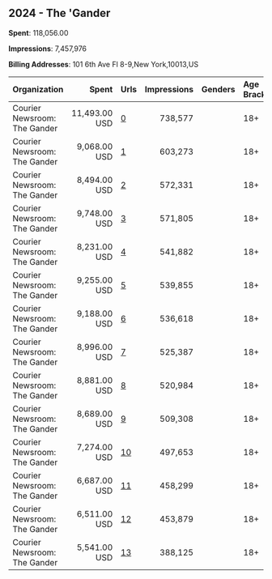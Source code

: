 ## 2024 - The 'Gander 
**Spent**: 118,056.00

**Impressions**: 7,457,976

**Billing Addresses**: 101 6th Ave Fl 8-9,New York,10013,US

|Organization|Spent|Urls|Impressions|Genders|Age Brackets|Country Codes|
|:---|---:|:---|---:|:---|:---|:---|
|Courier Newsroom: The Gander|11,493.00 USD|[0](https://www.snap.com/political-ads/asset/3ebfb97d97e6263bcd4d36e408185b4f4d55e9a7e8a077ddf23a0dafe59ab626?mediaType=mp4)|738,577||18+|united states|
|Courier Newsroom: The Gander|9,068.00 USD|[1](https://www.snap.com/political-ads/asset/27edd94ca36c15ac0c286919ab88701d938f92b2e077c4cbab7d484cddeca6ab?mediaType=mp4)|603,273||18+|united states|
|Courier Newsroom: The Gander|8,494.00 USD|[2](https://www.snap.com/political-ads/asset/62703cfd71febd1ea6fac800db4af9d05025457df342e669c8f14bba62bdc480?mediaType=mp4)|572,331||18+|united states|
|Courier Newsroom: The Gander|9,748.00 USD|[3](https://www.snap.com/political-ads/asset/3310dedfc283e246d1b8cb19fbdbfdacee157c5d9a4b42f36753113cc10bf89f?mediaType=mp4)|571,805||18+|united states|
|Courier Newsroom: The Gander|8,231.00 USD|[4](https://www.snap.com/political-ads/asset/8d90736de1b423073438f4405784dbb955b92e573faf89805a7d528093870e56?mediaType=mp4)|541,882||18+|united states|
|Courier Newsroom: The Gander|9,255.00 USD|[5](https://www.snap.com/political-ads/asset/1bc790a4e2a1cf49fa1c50b3ac1ff0b3037f6922d85ff1e182979dc17267eca3?mediaType=mp4)|539,855||18+|united states|
|Courier Newsroom: The Gander|9,188.00 USD|[6](https://www.snap.com/political-ads/asset/b4c630803cd7dd4bbfb1b012e9f24344aab3524c16ee510a631e4639f6e5fc26?mediaType=mp4)|536,618||18+|united states|
|Courier Newsroom: The Gander|8,996.00 USD|[7](https://www.snap.com/political-ads/asset/c17110df72ca4ed6da8e323c8c5c65adb171538b01e67128363a1cda6f5735f1?mediaType=mp4)|525,387||18+|united states|
|Courier Newsroom: The Gander|8,881.00 USD|[8](https://www.snap.com/political-ads/asset/cf0498f0a43341d102b7f1e89f0495004aeaf696e7946be68f7866d628cac231?mediaType=mp4)|520,984||18+|united states|
|Courier Newsroom: The Gander|8,689.00 USD|[9](https://www.snap.com/political-ads/asset/acb88eb2f48f3fcb94ab218ebd42228dd164740e87f30130e8127e5f66356970?mediaType=mp4)|509,308||18+|united states|
|Courier Newsroom: The Gander|7,274.00 USD|[10](https://www.snap.com/political-ads/asset/e603cf13c8769545286e0e8dd77ddc9fc2fbd1df5db37719ef15e56b03d1ca52?mediaType=mp4)|497,653||18+|united states|
|Courier Newsroom: The Gander|6,687.00 USD|[11](https://www.snap.com/political-ads/asset/188a246f2857716980c3db0dae7dee7e97d7784d6b6486ab1da56e8aa0182b2f?mediaType=mp4)|458,299||18+|united states|
|Courier Newsroom: The Gander|6,511.00 USD|[12](https://www.snap.com/political-ads/asset/61683caa836a5a2d632abe2c2b10cde02fed79a7d34d92ab1f990c1b65334be2?mediaType=mp4)|453,879||18+|united states|
|Courier Newsroom: The Gander|5,541.00 USD|[13](https://www.snap.com/political-ads/asset/74addfac9cb473da2393bb7a3c3aca5cfb7964a513fe0c70646f076255f10c99?mediaType=mp4)|388,125||18+|united states|
